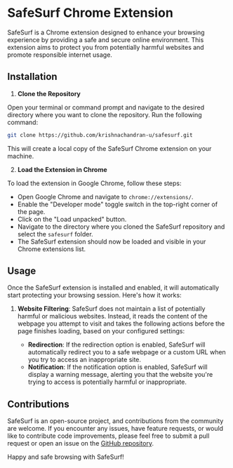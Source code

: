 # SafeSurf Chrome Extension

SafeSurf is a Chrome extension designed to enhance your browsing experience by providing a safe and secure online environment. This extension aims to protect you from potentially harmful websites and promote responsible internet usage.

## Installation

1. **Clone the Repository**

  Open your terminal or command prompt and navigate to the desired directory where you want to clone the repository. Run the following command:
```bash
git clone https://github.com/krishnachandran-u/safesurf.git
```
This will create a local copy of the SafeSurf Chrome extension on your machine.

2. **Load the Extension in Chrome**

To load the extension in Google Chrome, follow these steps:

- Open Google Chrome and navigate to `chrome://extensions/`.
- Enable the "Developer mode" toggle switch in the top-right corner of the page.
- Click on the "Load unpacked" button.
- Navigate to the directory where you cloned the SafeSurf repository and select the `safesurf` folder.
- The SafeSurf extension should now be loaded and visible in your Chrome extensions list.

## Usage

Once the SafeSurf extension is installed and enabled, it will automatically start protecting your browsing session. Here's how it works:

1. **Website Filtering**: SafeSurf does not maintain a list of potentially harmful or malicious websites. Instead, it reads the content of the webpage you attempt to visit and takes the following actions before the page finishes loading, based on your configured settings:

   - **Redirection**: If the redirection option is enabled, SafeSurf will automatically redirect you to a safe webpage or a custom URL when you try to access an inappropriate site.
   - **Notification**: If the notification option is enabled, SafeSurf will display a warning message, alerting you that the website you're trying to access is potentially harmful or inappropriate.

## Contributions

SafeSurf is an open-source project, and contributions from the community are welcome. If you encounter any issues, have feature requests, or would like to contribute code improvements, please feel free to submit a pull request or open an issue on the [GitHub repository](https://github.com/krishnachandran-u/safesurf).

Happy and safe browsing with SafeSurf!